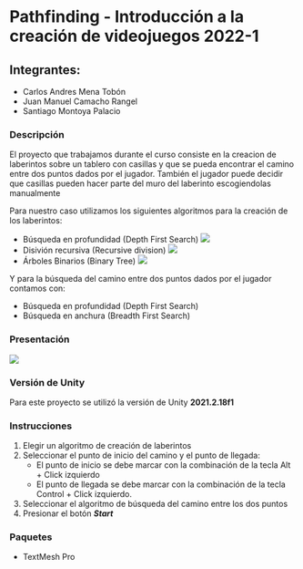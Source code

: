 # Pathfinding - Introducción a la creación de videojuegos 2022-1

## Integrantes:
* Carlos Andres Mena Tobón
* Juan Manuel Camacho Rangel
* Santiago Montoya Palacio

### Descripción
El proyecto que trabajamos durante el curso consiste en la creacion de laberintos sobre un tablero con casillas y que se pueda encontrar el camino entre dos puntos dados por el jugador. También el jugador puede decidir que casillas pueden hacer parte del muro del laberinto escogiendolas manualmente

Para nuestro caso utilizamos los siguientes algoritmos para la creación de los laberintos:
* Búsqueda en profundidad (Depth First Search)
![](https://upload.wikimedia.org/wikipedia/commons/7/7f/Depth-First-Search.gif?20090326120256 )
* Disivión recursiva (Recursive division)
![](https://www.boristhebrave.com/wp-content/uploads/2021/08/subdivision_maze.gif)
* Árboles Binarios (Binary Tree)
![](https://thumbs.gfycat.com/EarnestPartialKob.webp)
  
  
Y para la búsqueda del camino entre dos puntos dados por el jugador contamos con:
* Búsqueda en profundidad (Depth First Search)
* Búsqueda en anchura (Breadth First Search)

### Presentación

![](https://giphy.com/gifs/RiWOJJgEpgoOdiN8ZG)

### Versión de Unity
Para este proyecto se utilizó la versión de Unity **2021.2.18f1**

### Instrucciones

1. Elegir un algoritmo de creación de laberintos
2. Seleccionar el punto de inicio del camino y el punto de llegada:
   * El punto de inicio se debe marcar con la combinación de la tecla Alt + Click izquierdo
   * El punto de llegada se debe marcar con la combinación de la tecla Control + Click izquierdo.
3. Seleccionar el algoritmo de búsqueda del camino entre los dos puntos
4. Presionar el botón __*Start*__

### Paquetes
* TextMesh Pro